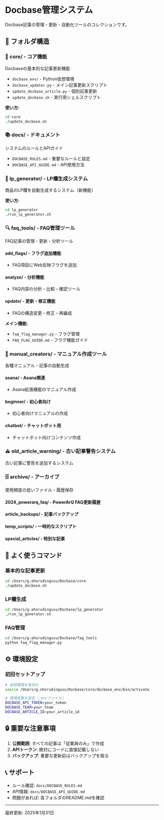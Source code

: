 # Docbase管理システム

Docbase記事の管理・更新・自動化ツールのコレクションです。

## 📁 フォルダ構造

### 🔧 core/ - コア機能
Docbaseの基本的な記事更新機能

- `docbase_env/` - Python仮想環境
- `docbase_updater.py` - メイン記事更新スクリプト
- `update_docbase_article.py` - 個別記事更新
- `update_docbase.sh` - 実行用シェルスクリプト

**使い方:**
```bash
cd core
./update_docbase.sh
```

### 📚 docs/ - ドキュメント
システムのルールとAPIガイド

- `DOCBASE_RULES.md` - 重要なルールと設定
- `DOCBASE_API_GUIDE.md` - API使用方法

### 📝 lp_generator/ - LP欄生成システム
商品のLP欄を自動生成するシステム（新機能）

**使い方:**
```bash
cd lp_generator
./run_lp_generator.sh
```

### 🔍 faq_tools/ - FAQ管理ツール
FAQ記事の管理・更新・分析ツール

#### add_flags/ - フラグ追加機能
- FAQ項目にWeb反映フラグを追加

#### analyze/ - 分析機能
- FAQ内容の分析・比較・確認ツール

#### update/ - 更新・修正機能
- FAQの構造変更・修正・再編成

**メイン機能:**
- `faq_flag_manager.py` - フラグ管理
- `FAQ_FLAG_GUIDE.md` - フラグ機能ガイド

### 📖 manual_creators/ - マニュアル作成ツール
各種マニュアル・記事の自動生成

#### asana/ - Asana関連
- Asana拡張機能のマニュアル作成

#### beginner/ - 初心者向け
- 初心者向けマニュアルの作成

#### chatbot/ - チャットボット用
- チャットボット向けコンテンツ作成

### ⚠️ old_article_warning/ - 古い記事警告システム
古い記事に警告を追加するシステム

### 🗄️ archive/ - アーカイブ
使用頻度の低いファイル・履歴保存

#### 2024_powerarq_faq/ - PowerArQ FAQ更新履歴
#### article_backups/ - 記事バックアップ
#### temp_scripts/ - 一時的なスクリプト
#### special_articles/ - 特別な記事

## 🚀 よく使うコマンド

### 基本的な記事更新
```bash
cd /Users/g.ohorudingusu/Docbase/core
./update_docbase.sh
```

### LP欄生成
```bash
cd /Users/g.ohorudingusu/Docbase/lp_generator
./run_lp_generator.sh
```

### FAQ管理
```bash
cd /Users/g.ohorudingusu/Docbase/faq_tools
python faq_flag_manager.py
```

## ⚙️ 環境設定

### 初回セットアップ
```bash
# 仮想環境を有効化
source /Users/g.ohorudingusu/Docbase/core/docbase_env/bin/activate

# 環境変数を設定（.envファイル）
DOCBASE_API_TOKEN=your_token
DOCBASE_TEAM=your_team
DOCBASE_ARTICLE_ID=your_article_id
```

## 🔒 重要な注意事項

1. **公開範囲**: すべての記事は「従業員のみ」で作成
2. **APIトークン**: 絶対にコードに直接記載しない
3. **バックアップ**: 重要な更新前はバックアップを取る

## 📞 サポート

- ルール確認: `docs/DOCBASE_RULES.md`
- API情報: `docs/DOCBASE_API_GUIDE.md`
- 問題があれば: 各フォルダのREADME.mdを確認

---

最終更新: 2025年1月31日